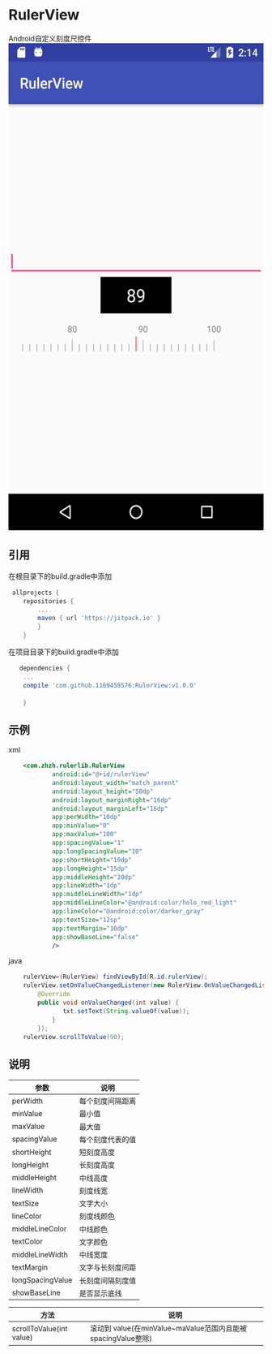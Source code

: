RulerView
===
Android自定义刻度尺控件</br>
<img width="540" height="960" src="/img/screenshot.png"/>
## 引用
在根目录下的build.gradle中添加
```gradle
 allprojects {
    repositories {
        ...
        maven { url 'https://jitpack.io' }
        }
    }
```
在项目目录下的build.gradle中添加
```gradle
   dependencies {
    ...
    compile 'com.github.1169458576:RulerView:v1.0.0'
    
    }
```
## 示例
xml
```XML
    <com.zhzh.rulerlib.RulerView
            android:id="@+id/rulerView"
            android:layout_width="match_parent"
            android:layout_height="50dp"
            android:layout_marginRight="16dp"
            android:layout_marginLeft="16dp"
            app:perWidth="10dp"
            app:minValue="0"
            app:maxValue="100"
            app:spacingValue="1"
            app:longSpacingValue="10"
            app:shortHeight="10dp"
            app:longHeight="15dp"
            app:middleHeight="20dp"
            app:lineWidth="1dp"
            app:middleLineWidth="1dp"
            app:middleLineColor="@android:color/holo_red_light"
            app:lineColor="@android:color/darker_gray"
            app:textSize="12sp"
            app:textMargin="10dp"
            app:showBaseLine="false"
            />
```
java
```java
    rulerView=(RulerView) findViewById(R.id.rulerView);
    rulerView.setOnValueChangedListener(new RulerView.OnValueChangedListener() {
        @Override
        public void onValueChanged(int value) {
               txt.setText(String.valueOf(value));
            }
        });
    rulerView.scrollToValue(90);
```
## 说明

| 参数 | 说明 |
| ------------ | ------------- |
| perWidth | 每个刻度间隔距离 |
| minValue | 最小值 |
| maxValue | 最大值 |
| spacingValue | 每个刻度代表的值 |
| shortHeight | 短刻度高度 |
| longHeight | 长刻度高度 |
| middleHeight | 中线高度 |
| lineWidth | 刻度线宽 |
| textSize | 文字大小 |
| lineColor | 刻度线颜色 |
| middleLineColor | 中线颜色 |
| textColor | 文字颜色 |
| middleLineWidth | 中线宽度 |
| textMargin | 文字与长刻度间距 |
| longSpacingValue | 长刻度间隔刻度值 |
| showBaseLine | 是否显示底线 |

| 方法 | 说明 |
| ---- | ---- |
| scrollToValue(int value) | 滚动到 value(在minValue~maValue范围内且能被spacingValue整除) |
